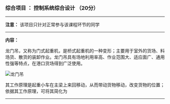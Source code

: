 ### 综合项目 ： 控制系统综合设计 （20分）

---

**注意：** 该项目只针对正常参与该课程环节的同学 

---
**内容：**

龙门吊，又称为门式起重机，是桥式起重机的一种变形；主要用于室外的货场、料场货、散货的装卸作业。龙门吊具有场地利用率高、作业范围大、适应面广、通用性强等特点，在港口货场得到广泛使用。

![龙门吊](Homework/PIC/龙门吊.jpg)

其工作原理是起重小车在主梁上来回移动，从而带动货物移动，改变货物的位置；依据其工作原理，可将其简化为

---

<script type="text/javascript"
src="http://cdn.mathjax.org/mathjax/latest/MathJax.js?config=TeX-AMS-MML_HTMLorMML">
</script>
